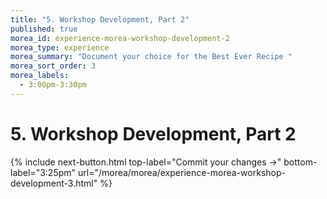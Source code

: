 ```yaml
---
title: "5. Workshop Development, Part 2"
published: true
morea_id: experience-morea-workshop-development-2
morea_type: experience
morea_summary: "Document your choice for the Best Ever Recipe "
morea_sort_order: 3
morea_labels:
  - 3:00pm-3:30pm
---
```


# 5. Workshop Development, Part 2


{% include next-button.html
top-label="Commit your changes ->"
bottom-label="3:25pm"
url="/morea/morea/experience-morea-workshop-development-3.html" %}
